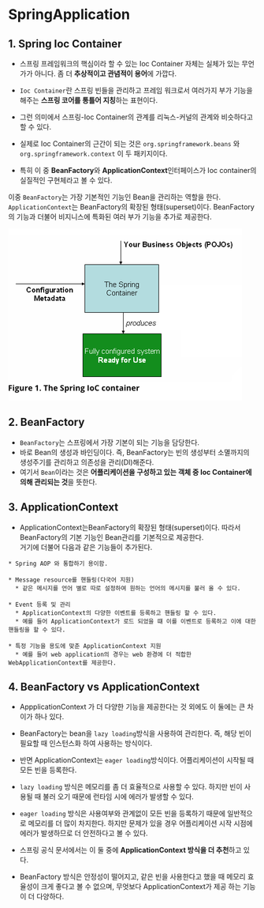 # SpringApplication

## 1. Spring Ioc Container

* 스프링 프레임워크의 핵심이라 할 수 있는 Ioc Container 자체는 실체가 있는 무언가가 아니다. 좀 더 **추상적이고 관념적이 용어**에 가깝다.  
* `Ioc Container`란 스프링 빈들을 관리하고 프레임 워크로서 여러가지 부가 기능을 해주는 **스프링 코어를 통틀어 지칭**하는 표현이다.  
* 그런 의미에서 스프링-Ioc Container의 관계를 리눅스-커널의 관계와 비슷하다고 할 수 있다.

* 실제로 Ioc Container의 근간이 되는 것은 `org.springframework.beans` 와 `org.springframework.context` 이 두 패키지이다.  
* 특히 이 중 **BeanFactory**와 **ApplicationContext**인터페이스가 Ioc container의 실질적인 구현체라고 볼 수 있다.  

이중 `BeanFactory`는 가장 기본적인 기능인 Bean을 관리하는 역할을 한다.  
`ApplicationContext`는 BeanFactory의 확장된 형태(superset)이다. BeanFactory의 기능과 더불어 비지니스에 특화된 여러 부가 기능을 추가로 제공한다.  

![Ioc Container](images/2021-05-06-applicationContext.png)


## 2. BeanFactory

* `BeanFactory`는 스프링에서 가장 기본이 되는 기능을 담당한다.
* 바로 Bean의 생성과 바인딩이다. 즉, BeanFactory는 빈의 생성부터 소멸까지의 생성주기를 관리하고 의존성을 관리(DI)해준다.
* 여기서 `Bean`이라는 것은 **어플리케이션을 구성하고 있는 객체 중 Ioc Container에 의해 관리되는 것**을 뜻한다.

## 3. ApplicationContext

* ApplicationContext는BeanFactory의 확장된 형태(superset)이다. 따라서 BeanFactory의 기본 기능인 Bean관리를 기본적으로 제공한다.  
거기에 더불어 다음과 같은 기능들이 추가된다.

```
* Spring AOP 와 통합하기 용이함.

* Message resource를 핸들링(다국어 지원)
  * 같은 메시지를 언어 별로 따로 설정하여 원하는 언어의 메시지를 불러 올 수 있다.
  
* Event 등록 및 관리
  * ApplicationContext의 다양한 이벤트를 등록하고 핸들링 할 수 있다.
  * 예를 들어 ApplicationContext가 로드 되었을 떄 이를 이벤트로 등록하고 이에 대한 핸들링을 할 수 있다.
  
* 특정 기능을 용도에 맞춘 ApplicationContext 지원
  * 예를 들어 web application의 경우는 web 환경에 더 적합한 WebApplicationContext를 제공한다.
```

## 4. BeanFactory vs ApplicationContext

* AppplicationContext 가 더 다양한 기능을 제공한다는 것 외에도 이 둘에는 큰 차이가 하나 있다.  
* BeanFactory는 bean을 `lazy loading`방식을 사용하여 관리한다. 즉, 해당 빈이 필요할 때 인스턴스화 하여 사용하는 방식이다.
* 반면 ApplicationContext는 `eager loading`방식이다. 어플리케이션이 시작될 때 모든 빈을 등록한다.

* `lazy loading` 방식은 메모리를 좀 더 효율적으로 사용할 수 있다. 하지만 빈이 사용될 때 불러 오기 때문에 런타임 시에 에러가 발생할 수 있다.
* `eager loading` 방식은 사용여부와 관계없이 모든 빈을 등록하기 때문에 일반적으로 메모리를 더 많이 차지한다. 하지만 문제가 있을 경우
어플리케이션 시작 시점에 에러가 발생하므로 더 안전하다고 볼 수 있다.

* 스프링 공식 문서에서는 이 둘 중에 **ApplicationContext 방식을 더 추천**하고 있다.
* BeanFactory 방식은 안정성이 떨어지고, 같은 빈을 사용한다고 했을 때 메모리 효율성이 크게 좋다고 볼 수 없으며,
무엇보다 ApplicationContext가 제공 하는 기능이 더 다양하다.
